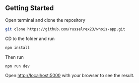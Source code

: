 ## Getting Started

Open terminal and clone the repository

```bash
git clone https://github.com/russelrex23/whois-app.git
```

CD to the folder and run

```bash
npm install
```

Then run

```bash
npm run dev
```

Open [http://localhost:5000](http://localhost:5000) with your browser to see the result.
